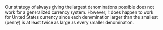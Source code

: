 Our strategy of always giving the largest denominations possible does
not work for a generalized currency system.  However, it does happen
to work for United States currency since each denomination larger than
the smallest (penny) is at least twice as large as every smaller
denomination.